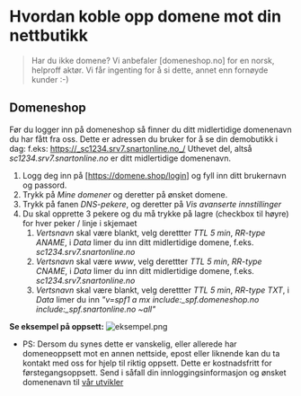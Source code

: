 # Hvordan koble opp domene mot din nettbutikk

> Har du ikke domene? Vi anbefaler [domeneshop.no] for en norsk, helproff aktør. Vi får ingenting for å si dette, annet enn fornøyde kunder :-)

## Domeneshop

Før du logger inn på domeneshop så finner du ditt midlertidige domenenavn du har fått fra oss.
Dette er adressen du bruker for å se din demobutikk i dag: f.eks: https://_sc1234.srv7.snartonline.no_/
Uthevet del, altså _sc1234.srv7.snartonline.no_ er ditt midlertidige domenenavn.

1. Logg deg inn på [https://domene.shop/login] og fyll inn ditt brukernavn og passord.
2. Trykk på *Mine domener* og deretter på ønsket domene.
3. Trykk på fanen *DNS-pekere*, og deretter på *Vis avanserte innstillinger*
4. Du skal opprette 3 pekere og du må trykke på lagre (checkbox til høyre) for hver peker / linje i skjemaet
    1. *Vertsnavn* skal være blankt, velg derettter *TTL* _5 min_, *RR-type* _ANAME_, i *Data* limer du inn ditt midlertidige domene, f.eks. _sc1234.srv7.snartonline.no_
    2. *Vertsnavn* skal være _www_, velg derettter *TTL* _5 min_, *RR-type* _CNAME_, i *Data* limer du inn ditt midlertidige domene, f.eks. _sc1234.srv7.snartonline.no_
    3. *Vertsnavn* skal være blankt, velg derettter *TTL* _5 min_, *RR-type* _TXT_, i *Data* limer du inn _"v=spf1 a mx include:\_spf.domeneshop.no include:\_spf.snartonline.no ~all"_

**Se eksempel på oppsett:**
![eksempel.png]({{site.baseurl}}/domene/domeneshop/eksempel.png)




* PS: Dersom du synes dette er vanskelig, eller allerede har domeneoppsett mot en annen nettside, epost eller liknende kan du ta kontakt med oss for hjelp til riktig oppsett. Dette er kostnadsfritt for førstegangsoppsett. Send i såfall din innloggingsinformasjon og ønsket domenenavn til  [vår utvikler](mailto:mads@komplettnettbutikk.no?subject=Domeneoppsett)
